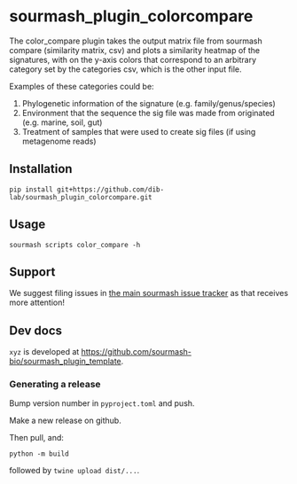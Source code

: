 # sourmash_plugin_colorcompare
The color_compare plugin takes the output matrix file from sourmash compare (similarity matrix, csv) and plots a similarity heatmap of the signatures, with on the y-axis colors that correspond to an arbitrary category set by the categories csv, which is the other input file. 

Examples of these categories could be:
1. Phylogenetic information of the signature (e.g. family/genus/species)
2. Environment that the sequence the sig file was made from originated (e.g. marine, soil, gut)
3. Treatment of samples that were used to create sig files (if using metagenome reads)

## Installation

```
pip install git+https://github.com/dib-lab/sourmash_plugin_colorcompare.git
```

## Usage
```
sourmash scripts color_compare -h 
```
## Support

We suggest filing issues in [the main sourmash issue tracker](https://github.com/dib-lab/sourmash/issues) as that receives more attention!

## Dev docs

`xyz` is developed at https://github.com/sourmash-bio/sourmash_plugin_template.

### Generating a release

Bump version number in `pyproject.toml` and push.

Make a new release on github.

Then pull, and:

```
python -m build
```

followed by `twine upload dist/...`.
